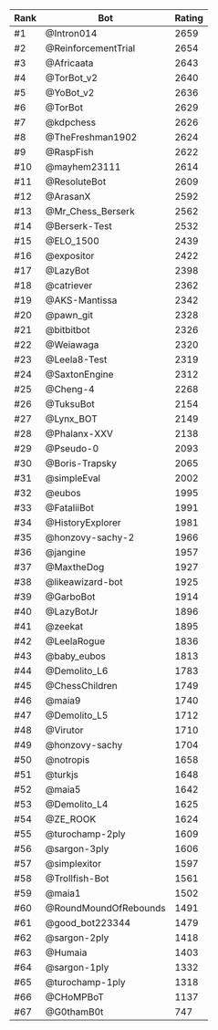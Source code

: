 Rank|Bot|Rating
---|---|---
#1|@Intron014|2659
#2|@ReinforcementTrial|2654
#3|@Africaata|2643
#4|@TorBot_v2|2640
#5|@YoBot_v2|2636
#6|@TorBot|2629
#7|@kdpchess|2626
#8|@TheFreshman1902|2624
#9|@RaspFish|2622
#10|@mayhem23111|2614
#11|@ResoluteBot|2609
#12|@ArasanX|2592
#13|@Mr_Chess_Berserk|2562
#14|@Berserk-Test|2532
#15|@ELO_1500|2439
#16|@expositor|2422
#17|@LazyBot|2398
#18|@catriever|2362
#19|@AKS-Mantissa|2342
#20|@pawn_git|2328
#21|@bitbitbot|2326
#22|@Weiawaga|2320
#23|@Leela8-Test|2319
#24|@SaxtonEngine|2312
#25|@Cheng-4|2268
#26|@TuksuBot|2154
#27|@Lynx_BOT|2149
#28|@Phalanx-XXV|2138
#29|@Pseudo-0|2093
#30|@Boris-Trapsky|2065
#31|@simpleEval|2002
#32|@eubos|1995
#33|@FataliiBot|1991
#34|@HistoryExplorer|1981
#35|@honzovy-sachy-2|1966
#36|@jangine|1957
#37|@MaxtheDog|1927
#38|@likeawizard-bot|1925
#39|@GarboBot|1914
#40|@LazyBotJr|1896
#41|@zeekat|1895
#42|@LeelaRogue|1836
#43|@baby_eubos|1813
#44|@Demolito_L6|1783
#45|@ChessChildren|1749
#46|@maia9|1740
#47|@Demolito_L5|1712
#48|@Virutor|1710
#49|@honzovy-sachy|1704
#50|@notropis|1658
#51|@turkjs|1648
#52|@maia5|1642
#53|@Demolito_L4|1625
#54|@ZE_ROOK|1624
#55|@turochamp-2ply|1609
#56|@sargon-3ply|1606
#57|@simplexitor|1597
#58|@Trollfish-Bot|1561
#59|@maia1|1502
#60|@RoundMoundOfRebounds|1491
#61|@good_bot223344|1479
#62|@sargon-2ply|1418
#63|@Humaia|1403
#64|@sargon-1ply|1332
#65|@turochamp-1ply|1318
#66|@CHoMPBoT|1137
#67|@G0thamB0t|747
